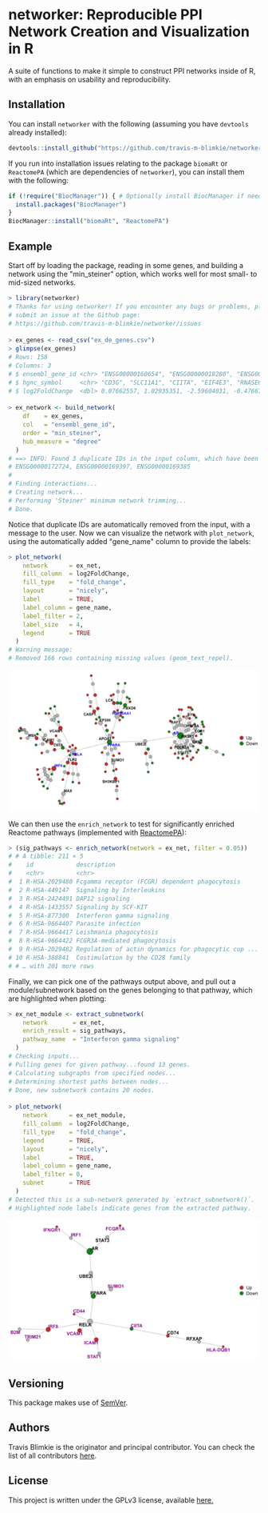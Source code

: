 # networker: Reproducible PPI Network Creation and Visualization in R

A suite of functions to make it simple to construct PPI networks inside of R,
with an emphasis on usability and reproducibility.

## Installation
You can install `networker` with the following (assuming you have `devtools`
already installed):
```r
devtools::install_github("https://github.com/travis-m-blimkie/networker")
```

If you run into installation issues relating to the package `biomaRt` or 
`ReactomePA` (which are dependencies of `networker`), you can install them with 
the following:
```r
if (!require("BiocManager")) { # Optionally install BiocManager if needed
  install.packages("BiocManager")
}
BiocManager::install("biomaRt", "ReactomePA")
```

## Example
Start off by loading the package, reading in some genes, and building a network
using the "min_steiner" option, which works well for most small- to mid-sized
networks.

```r
> library(networker)
# Thanks for using networker! If you encounter any bugs or problems, please 
# submit an issue at the Github page: 
# https://github.com/travis-m-blimkie/networker/issues

> ex_genes <- read_csv("ex_de_genes.csv")
> glimpse(ex_genes)
# Rows: 158
# Columns: 3
# $ ensembl_gene_id <chr> "ENSG00000160654", "ENSG00000018280", "ENSG00000179...
# $ hgnc_symbol     <chr> "CD3G", "SLC11A1", "CIITA", "EIF4E3", "RNASE6", "AL...
# $ log2FoldChange  <dbl> 0.07662557, 1.02935351, -2.59604031, -0.47667505, 2...

> ex_network <- build_network(
    df    = ex_genes,
    col   = "ensembl_gene_id",
    order = "min_steiner",
    hub_measure = "degree"
  )
# ==> INFO: Found 3 duplicate IDs in the input column, which have been removed:
# ENSG00000172724, ENSG00000169397, ENSG00000169385
# 
# Finding interactions...
# Creating network...
# Performing 'Steiner' minimum network trimming...
# Done.
```

Notice that duplicate IDs are automatically removed from the input, with a
message to the user. Now we can visualize the network with `plot_network`, using
the automatically added "gene_name" column to provide the labels:

```r
> plot_network(
    network      = ex_net,
    fill_column  = log2FoldChange,
    fill_type    = "fold_change",
    layout       = "nicely",
    label        = TRUE,
    label_column = gene_name,
    label_filter = 2,
    label_size   = 4,
    legend       = TRUE
  )
# Warning message:
# Removed 166 rows containing missing values (geom_text_repel).
```

![](man/figures/network_example.png)

We can then use the `enrich_network` to test for significantly enriched Reactome
pathways (implemented with
[ReactomePA](https://bioconductor.org/packages/ReactomePA/)):

```r
> (sig_pathways <- enrich_network(network = ex_net, filter = 0.05))
# # A tibble: 211 × 5
#    id            description                                          p_value   p_adjust gene_id
#    <chr>         <chr>                                                  <dbl>      <dbl> <chr>  
#  1 R-HSA-2029480 Fcgamma receptor (FCGR) dependent phagocytosis       2.15e-11    1.01e-8 695/74…
#  2 R-HSA-449147  Signaling by Interleukins                            2.22e-11    1.01e-8 3383/8…
#  3 R-HSA-2424491 DAP12 signaling                                      2.72e-10    8.16e-8 695/58…
#  4 R-HSA-1433557 Signaling by SCF-KIT                                 4.33e-10    8.16e-8 5879/5…
#  5 R-HSA-877300  Interferon gamma signaling                           6.24e-10    8.16e-8 3383/5…
#  6 R-HSA-9664407 Parasite infection                                   7.18e-10    8.16e-8 695/74…
#  7 R-HSA-9664417 Leishmania phagocytosis                              7.18e-10    8.16e-8 695/74…
#  8 R-HSA-9664422 FCGR3A-mediated phagocytosis                         7.18e-10    8.16e-8 695/74…
#  9 R-HSA-2029482 Regulation of actin dynamics for phagocytic cup ...  1.05e- 9    1.06e-7 695/74…
# 10 R-HSA-388841  Costimulation by the CD28 family                     4.13e- 9    3.75e-7 5879/5…
# # … with 201 more rows
```

Finally, we can pick one of the pathways output above, and pull out a
module/subnetwork based on the genes belonging to that pathway, which are 
highlighted when plotting:

```r
> ex_net_module <- extract_subnetwork(
    network       = ex_net,
    enrich_result = sig_pathways,
    pathway_name  = "Interferon gamma signaling"
  )
# Checking inputs...
# Pulling genes for given pathway...found 13 genes.
# Calculating subgraphs from specified nodes...
# Determining shortest paths between nodes...
# Done, new subnetwork contains 20 nodes.

> plot_network(
    network      = ex_net_module,
    fill_column  = log2FoldChange,
    fill_type    = "fold_change",
    legend       = TRUE,
    layout       = "nicely",
    label        = TRUE,
    label_column = gene_name,
    label_filter = 0,
    subnet       = TRUE
  )
# Detected this is a sub-network generated by `extract_subnetwork()`.
# Highlighted node labels indicate genes from the extracted pathway.
```

![](man/figures/network_example_module.png)

## Versioning
This package makes use of [SemVer](https://semver.org/).

## Authors
Travis Blimkie is the originator and principal contributor. You can check the
list of all contributors [here](https://github.com/travis-m-blimkie/networker/graphs/contributors).

## License
This project is written under the GPLv3 license, available
[here.](https://github.com/travis-m-blimkie/networker/blob/main/LICENSE.md)
